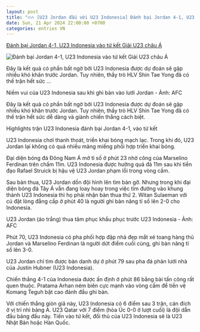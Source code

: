 ```yaml
---
layout: post
title: "🔥🔥 [U23 Jordan đấu với U23 Indonesia] Đánh bại Jordan 4-1, U23 Indonesia vào tứ kết Giải U23 châu Á"
date: Sun, 21 Apr 2024 22:00:00 +0700
categories: entries VN
---
```

[Đánh bại Jordan 4-1, U23 Indonesia vào tứ kết Giải U23 châu Á](https://tuoitre.vn/danh-bai-jordan-4-1-u23-indonesia-vao-tu-ket-giai-u23-chau-a-20240422011949524.htm)

![Đánh bại Jordan 4-1, U23 Indonesia vào tứ kết Giải U23 châu Á](https://cdn1.tuoitre.vn/zoom/600_315/471584752817336320/2024/4/22/anh-chup-man-hinh-2024-04-22-luc-011542-17137233989951043282891-14-0-381-701-crop-17137235211111523867649.png)

Đây là kết quả có phần bất ngờ bởi U23 Indonesia được dự đoán sẽ gặp nhiều khó khăn trước Jordan. Tuy nhiên, thầy trò HLV Shin Tae Yong đã có thế trận hết sức ...

Niềm vui của U23 Indonesia sau khi ghi bàn vào lưới Jordan - Ảnh: AFC

Đây là kết quả có phần bất ngờ bởi U23 Indonesia được dự đoán sẽ gặp nhiều khó khăn trước Jordan. Tuy nhiên, thầy trò HLV Shin Tae Yong đã có thế trận hết sức dễ dàng và giành chiến thắng cách biệt.

Highlights trận U23 Indonesia đánh bại Jordan 4-1, vào tứ kết

U23 Indonesia chơi thanh thoát, triển khai bóng mạch lạc. Trong khi đó, U23 Jordan lại không có quá nhiều mảng miếng phối hợp triển khai bóng.

Đại diện bóng đá Đông Nam Á mở tỉ số ở phút 23 nhờ công của Marselino Ferdinan trên chấm 11m. U23 Indonesia được hưởng quả đá 11m sau khi tiền đạo Rafael Struick bị hậu vệ U23 Jordan phạm lỗi trong vòng cấm.

Sau bàn thua, U23 Jordan dồn đội hình lên tìm bàn gỡ. Nhưng trong khi đại diện bóng đá Tây Á vẫn đang loay hoay trong việc tìm đường vào khung thành U23 Indonesia thì họ phải nhận bàn thua thứ 2. Witan Sulaeman với cú đặt lòng đẳng cấp ở phút 40 là người ghi bàn nâng tỉ số lên 2-0 cho Indonesia.

U23 Jordan (áo trắng) thua tâm phục khẩu phục trước U23 Indonesia - Ảnh: AFC

Phút 70, U23 Indonesia có pha phối hợp đập nhả đẹp mắt xé toang hàng thủ Jordan và Marselino Ferdinan là người dứt điểm cuối cùng, ghi bàn nâng tỉ số lên 3-0.

U23 Jordan chỉ tìm được bàn danh dự ở phút 79 sau pha đá phản lưới nhà của Justin Hubner (U23 Indonesia).

Chiến thắng 4-1 của Indonesia được ấn định ở phút 86 bằng bài tấn công rất quen thuộc. Pratama Arhan ném biên cực mạnh vào vòng cấm để tiền vệ Komang Teguh bật cao đánh đầu ghi bàn.

Với chiến thắng giòn giã này, U23 Ịndonesia có 6 điểm sau 3 trận, cán đích ở vị trí nhì bảng A. U23 Qatar với 7 điểm (hòa Úc 0-0 ở lượt cuối) là đội dẫn đầu bảng đấu này. Tiến vào tứ kết, đối thủ của U23 Indonesia sẽ là U23 Nhật Bản hoặc Hàn Quốc.

